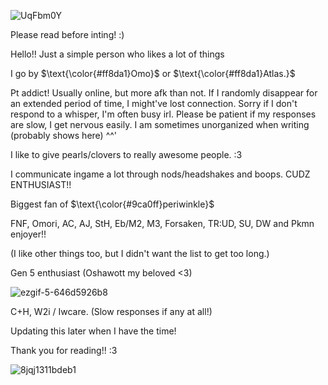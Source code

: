 ![UqFbm0Y](https://github.com/user-attachments/assets/beb2a045-cc97-4a39-b913-854a05251d7b)


Please read before inting! :)




Hello!!
Just a simple person who likes a lot of things

I go by $\text{\color{#ff8da1}Omo}$ or $\text{\color{#ff8da1}Atlas.}$

Pt addict! Usually online, but more afk than not. If I randomly disappear for an extended period of time, I might've lost connection. Sorry if I don't respond to a whisper, I'm often busy irl. Please be patient if my responses are slow, I get nervous easily. I am sometimes unorganized when writing (probably shows here) ^^'

I like to give pearls/clovers to really awesome people. :3

I communicate ingame a lot through nods/headshakes and boops.
CUDZ ENTHUSIAST!!

Biggest fan of $\text{\color{#9ca0ff}periwinkle}$


FNF, Omori, AC, AJ, StH, Eb/M2, M3, Forsaken, TR:UD, SU, DW and Pkmn enjoyer!! 

(I like other things too, but I didn't want the list to get too long.)

Gen 5 enthusiast (Oshawott my beloved <3)

![ezgif-5-646d5926b8](https://github.com/user-attachments/assets/e26ba1ed-bc16-449c-a3b6-67e2e59c7ba9)


C+H, W2i / Iwcare. (Slow responses if any at all!)


Updating this later when I have the time!

Thank you for reading!! :3 

![8jqj1311bdeb1](https://github.com/user-attachments/assets/c3e4bdf8-cba3-4cc8-a268-1081583b02ef)


